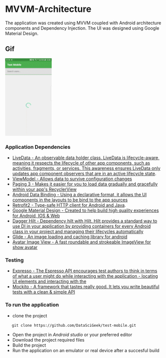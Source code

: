 # MVVM-Architecture
The application was created using MVVM coupled with Android architecture components and Dependency Injection.
The UI was designed using Google Material Design.

## Gif
<img width="150" height="250" src="./test_mobile.gif"/>

### Application Dependencies

* [LiveData - An observable data holder class. LiveData is lifecycle-aware, meaning it respects the lifecycle of other app components, such as activities, fragments, or services.
 This awareness ensures LiveData only updates app component observers that are in an active lifecycle state]((https://developer.android.com/topic/libraries/architecture/livedata)).
* [ViewModel - Allows data to survive configuration changes](https://developer.android.com/topic/libraries/architecture/viewmodel)
* [Paging 3 - Makes it easier for you to load data gradually and gracefully within your app's RecyclerView](https://developer.android.com/topic/libraries/architecture/paging/)
* [Android Data Binding - Using a declarative format, it allows the UI components in the layouts to be bind to the app sources](https://developer.android.com/topic/libraries/data-binding)
* [Retrofit2 - Type-safe HTTP client for Android and Java](https://github.com/square/retrofit).
* [Google Material Design - Created to help build high quality experiences for Android, IOS & Web](https://material.io/design/introduction#principles)
* [Dagger Hilt - Dependency hilt with Hilt. Hilt provides a standard way to use DI in your application by providing containers for every Android class in your project and managing their lifecycles automatically](https://developer.android.com/training/dependency-injection/hilt-android)
* [Glide - An image loading and caching library for android](https://github.com/bumptech/glide)
* [Avatar Image View - A fast roundable and strokeable ImageView for show avatar](https://github.com/alvince/AvatarImageView)

### Testing
* [Expresso - The Espresso API encourages test authors to think in terms of what a user might do while interacting with the application - locating UI elements and interacting with the](https://developer.android.com/training/testing/espresso/)
* [Mockito  - A  framework that tastes really good. It lets you write beautiful tests with a clean & simple API](https://site.mockito.org)


### To run the application

- clone the project
```shell
   git clone https://github.com/DataSciGeek/test-mobile.git
```
- Open the project in *Android studio* or your preferred editor
- Download the project required files
- Build the project
- Run the application on an emulator or real device after a succesful build



